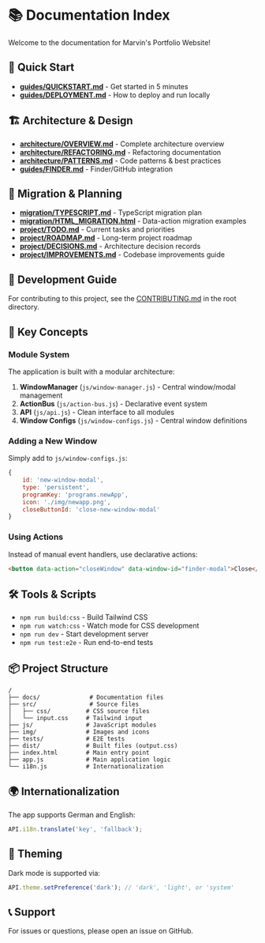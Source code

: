 # 📚 Documentation Index

Welcome to the documentation for Marvin's Portfolio Website!

## 🚀 Quick Start

- **[guides/QUICKSTART.md](./guides/QUICKSTART.md)** - Get started in 5 minutes
- **[guides/DEPLOYMENT.md](./guides/DEPLOYMENT.md)** - How to deploy and run locally

## 🏗️ Architecture & Design

- **[architecture/OVERVIEW.md](./architecture/OVERVIEW.md)** - Complete architecture overview
- **[architecture/REFACTORING.md](./architecture/REFACTORING.md)** - Refactoring documentation
- **[architecture/PATTERNS.md](./architecture/PATTERNS.md)** - Code patterns & best practices
- **[guides/FINDER.md](./guides/FINDER.md)** - Finder/GitHub integration

## 🔄 Migration & Planning

- **[migration/TYPESCRIPT.md](./migration/TYPESCRIPT.md)** - TypeScript migration plan
- **[migration/HTML_MIGRATION.html](./migration/HTML_MIGRATION.html)** - Data-action migration examples
- **[project/TODO.md](./project/TODO.md)** - Current tasks and priorities
- **[project/ROADMAP.md](./project/ROADMAP.md)** - Long-term project roadmap
- **[project/DECISIONS.md](./project/DECISIONS.md)** - Architecture decision records
- **[project/IMPROVEMENTS.md](./project/IMPROVEMENTS.md)** - Codebase improvements guide

## 📖 Development Guide

For contributing to this project, see the [CONTRIBUTING.md](../CONTRIBUTING.md) in the root directory.

## 🎯 Key Concepts

### Module System

The application is built with a modular architecture:

1. **WindowManager** (`js/window-manager.js`) - Central window/modal management
2. **ActionBus** (`js/action-bus.js`) - Declarative event system
3. **API** (`js/api.js`) - Clean interface to all modules
4. **Window Configs** (`js/window-configs.js`) - Central window definitions

### Adding a New Window

Simply add to `js/window-configs.js`:

```javascript
{
    id: 'new-window-modal',
    type: 'persistent',
    programKey: 'programs.newApp',
    icon: './img/newapp.png',
    closeButtonId: 'close-new-window-modal'
}
```

### Using Actions

Instead of manual event handlers, use declarative actions:

```html
<button data-action="closeWindow" data-window-id="finder-modal">Close</button>
```

## 🛠️ Tools & Scripts

- `npm run build:css` - Build Tailwind CSS
- `npm run watch:css` - Watch mode for CSS development
- `npm run dev` - Start development server
- `npm run test:e2e` - Run end-to-end tests

## 📦 Project Structure

```
/
├── docs/              # Documentation files
├── src/               # Source files
│   ├── css/          # CSS source files
│   └── input.css     # Tailwind input
├── js/               # JavaScript modules
├── img/              # Images and icons
├── tests/            # E2E tests
├── dist/             # Built files (output.css)
├── index.html        # Main entry point
├── app.js            # Main application logic
└── i18n.js           # Internationalization
```

## 🌍 Internationalization

The app supports German and English:

```javascript
API.i18n.translate('key', 'fallback');
```

## 🎨 Theming

Dark mode is supported via:

```javascript
API.theme.setPreference('dark'); // 'dark', 'light', or 'system'
```

## 📞 Support

For issues or questions, please open an issue on GitHub.
